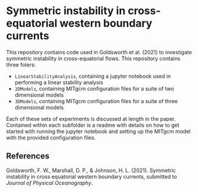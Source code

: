 # Symmetric instability in cross-equatorial western boundary currents
This repository contains code used in Goldsworth et al. (2021) to investigate symmetric instability in cross-equatorial flows. This repository contains three folers:
- `LinearStabilityAnalysis`, containing a jupyter notebook used in performing a linear stability analysis
- `2DModels`, containing MITgcm configuration files for a suite of two dimensional models
- `3DModels`, containing MITgcm configuration files for a suite of three dimensional models

Each of these sets of experiments is discussed at length in the paper. Contained within each subfolder is a readme with details on how to get started with running the jupyter notebook and setting up the MITgcm model with the provided configuration files.

## References
Goldsworth, F. W., Marshall, D. P., & Johnson, H. L. (2021). Symmetric instability in cross equatorial western boundary currents, submitted to *Journal of Physical Oceanography*.
